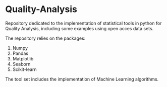 # Quality-Analysis

Repository dedicated to the implementation of statistical tools in python for Quality Analysis, including some examples using open acces data sets.

The repository relies on the packages: 

 1) Numpy
 2) Pandas
 3) Matplotlib
 4) Seaborn
 5) Scikit-learn

The tool set includes the implementation of Machine Learning algorithms. 
